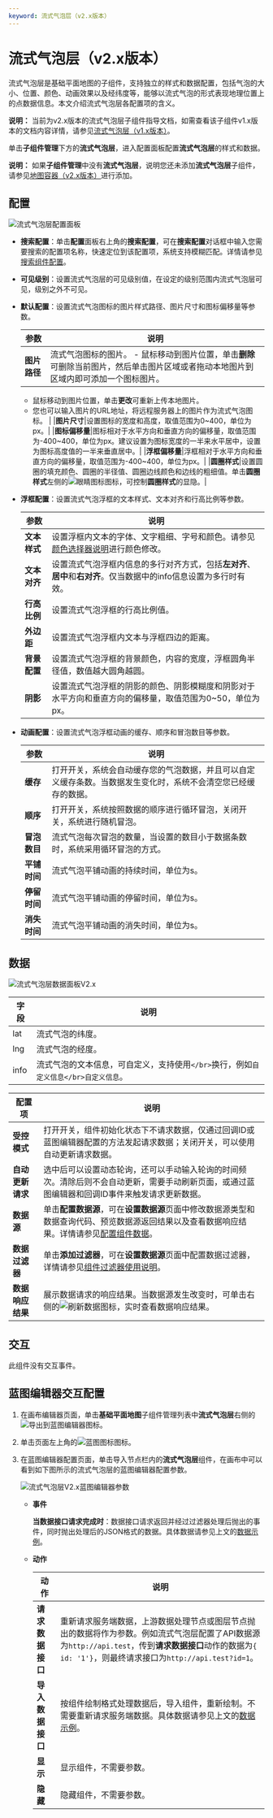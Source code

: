 ```yaml
---
keyword: 流式气泡层（v2.x版本）
---
```


# 流式气泡层（v2.x版本）

流式气泡层是基础平面地图的子组件，支持独立的样式和数据配置，包括气泡的大小、位置、颜色、动画效果以及经纬度等，能够以流式气泡的形式表现地理位置上的点数据信息。本文介绍流式气泡层各配置项的含义。

**说明：** 当前为v2.x版本的流式气泡层子组件指导文档，如需查看该子组件v1.x版本的文档内容详情，请参见[流式气泡层（v1.x版本）](/cn.zh-CN/组件指南/基础平面地图组件/流式气泡层（v1.x版本）.md)。

单击**子组件管理**下方的**流式气泡层**，进入配置面板配置**流式气泡层**的样式和数据。

**说明：** 如果**子组件管理**中没有**流式气泡层**，说明您还未添加**流式气泡层**子组件，请参见[地图容器（v2.x版本）](/cn.zh-CN/组件指南/基础平面地图组件/地图容器（v2.x版本）.md)进行添加。

## 配置

![流式气泡层配置面板](https://static-aliyun-doc.oss-cn-hangzhou.aliyuncs.com/assets/img/zh-CN/1958068951/p81502.jpg)

-   **搜索配置**：单击**配置**面板右上角的**搜索配置**，可在**搜索配置**对话框中输入您需要搜索的配置项名称，快速定位到该配置项，系统支持模糊匹配。详情请参见[搜索组件配置](/cn.zh-CN/组件管理/搜索组件配置.md)。
-   **可见级别**：设置流式气泡层的可见级别值，在设定的级别范围内流式气泡层可见，级别之外不可见。
-   **默认配置**：设置流式气泡图标的图片样式路径、图片尺寸和图标偏移量等参数。

    |参数|说明|
    |--|--|
    |**图片路径**|流式气泡图标的图片。    -   鼠标移动到图片位置，单击**删除**可删除当前图片，然后单击图片区域或者拖动本地图片到区域内即可添加一个图标图片。
    -   鼠标移动到图片位置，单击**更改**可重新上传本地图片。
    -   您也可以输入图片的URL地址，将远程服务器上的图片作为流式气泡图标。 |
    |**图片尺寸**|设置图标的宽度和高度，取值范围为0~400，单位为px。|
    |**图标偏移量**|图标相对于水平方向和垂直方向的偏移量，取值范围为-400~400，单位为px。建议设置为图标宽度的一半来水平居中，设置为图标高度值的一半来垂直居中。|
    |**浮框偏移量**|浮框相对于水平方向和垂直方向的偏移量，取值范围为-400~400，单位为px。|
    |**圆圈样式**|设置圆圈的填充颜色、圆圈的半径值、圆圈边线颜色和边线的粗细值。单击**圆圈样式**左侧的![眼睛图标](https://static-aliyun-doc.oss-cn-hangzhou.aliyuncs.com/assets/img/zh-CN/7416559951/p89095.jpg)图标，可控制**圆圈样式**的显隐。|

-   **浮框配置**：设置流式气泡浮框的文本样式、文本对齐和行高比例等参数。

    |参数|说明|
    |--|--|
    |**文本样式**|设置浮框内文本的字体、文字粗细、字号和颜色。请参见[颜色选择器说明](/cn.zh-CN/组件指南/配置项说明.md)进行颜色修改。|
    |**文本对齐**|设置流式气泡浮框内信息的多行对齐方式，包括**左对齐**、**居中**和**右对齐**。仅当数据中的info信息设置为多行时有效。|
    |**行高比例**|设置流式气泡浮框的行高比例值。|
    |**外边距**|设置流式气泡浮框内文本与浮框四边的距离。|
    |**背景配置**|设置流式气泡浮框的背景颜色，内容的宽度，浮框圆角半径值，数值越大圆角越圆。|
    |**阴影**|设置流式气泡浮框的阴影的颜色、阴影模糊度和阴影对于水平方向和垂直方向的偏移量，取值范围为0~50，单位为px。|

-   **动画配置**：设置流式气泡浮框动画的缓存、顺序和冒泡数目等参数。

    |参数|说明|
    |--|--|
    |**缓存**|打开开关，系统会自动缓存您的气泡数据，并且可以自定义缓存条数。当数据发生变化时，系统不会清空您已经缓存的数据。|
    |**顺序**|打开开关，系统按照数据的顺序进行循环冒泡，关闭开关，系统进行随机冒泡。|
    |**冒泡数目**|流式气泡每次冒泡的数量，当设置的数目小于数据条数时，系统采用循环冒泡的方式。|
    |**平铺时间**|流式气泡平铺动画的持续时间，单位为s。|
    |**停留时间**|流式气泡平铺动画的停留时间，单位为s。|
    |**消失时间**|流式气泡平铺动画的消失时间，单位为s。|


## 数据

![流式气泡层数据面板V2.x](https://static-aliyun-doc.oss-cn-hangzhou.aliyuncs.com/assets/img/zh-CN/1958068951/p81498.jpg)

|字段|说明|
|--|--|
|lat|流式气泡的纬度。|
|lng|流式气泡的经度。|
|info|流式气泡的文本信息，可自定义，支持使用`</br>`换行，例如`自定义信息</br>自定义信息`。|

|配置项|说明|
|---|--|
|**受控模式**|打开开关，组件初始化状态下不请求数据，仅通过回调ID或蓝图编辑器配置的方法发起请求数据；关闭开关，可以使用自动更新请求数据。|
|**自动更新请求**|选中后可以设置动态轮询，还可以手动输入轮询的时间频次。清除后则不会自动更新，需要手动刷新页面，或通过蓝图编辑器和回调ID事件来触发请求更新数据。|
|**数据源**|单击**配置数据源**，可在**设置数据源**页面中修改数据源类型和数据查询代码、预览数据源返回结果以及查看数据响应结果。详情请参见[配置组件数据](/cn.zh-CN/组件管理/配置组件数据.md)。|
|**数据过滤器**|单击**添加过滤器**，可在**设置数据源**页面中配置数据过滤器，详情请参见[组件过滤器使用说明](/cn.zh-CN/组件管理/组件数据过滤器使用说明/使用方法.md)。|
|**数据响应结果**|展示数据请求的响应结果。当数据源发生改变时，可单击右侧的![刷新数据](../images/p89093.jpg)图标，实时查看数据响应结果。|

## 交互

此组件没有交互事件。

## 蓝图编辑器交互配置

1.  在画布编辑器页面，单击**基础平面地图**子组件管理列表中**流式气泡层**右侧的![导出到蓝图编辑器](https://static-aliyun-doc.oss-cn-hangzhou.aliyuncs.com/assets/img/zh-CN/2434449951/p89089.jpg)图标。
2.  单击页面左上角的![蓝图图标](https://static-aliyun-doc.oss-cn-hangzhou.aliyuncs.com/assets/img/zh-CN/2434449951/p89087.jpg)图标。
3.  在蓝图编辑器配置页面，单击导入节点栏内的**流式气泡层**组件，在画布中可以看到如下图所示的流式气泡层的蓝图编辑器配置参数。

    ![流式气泡层V2.x蓝图编辑器参数](https://static-aliyun-doc.oss-cn-hangzhou.aliyuncs.com/assets/img/zh-CN/1958068951/p81501.jpg)

    -   **事件**

        **当数据接口请求完成时**：数据接口请求返回并经过过滤器处理后抛出的事件，同时抛出处理后的JSON格式的数据。具体数据请参见上文的[数据示例](#section_bqo_7xs_ume)。

    -   **动作**

        |动作|说明|
        |--|--|
        |**请求数据接口**|重新请求服务端数据，上游数据处理节点或图层节点抛出的数据将作为参数。例如流式气泡层配置了API数据源为`http://api.test`，传到**请求数据接口**动作的数据为`{ id: '1'}`，则最终请求接口为`http://api.test?id=1`。|
        |**导入数据接口**|按组件绘制格式处理数据后，导入组件，重新绘制。不需要重新请求服务端数据。具体数据请参见上文的[数据示例](#section_bqo_7xs_ume)。|
        |**显示**|显示组件，不需要参数。|
        |**隐藏**|隐藏组件，不需要参数。|


